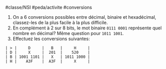 #classe/NSI #peda/activite #conversions

1. On a 6 conversions possibles entre décimal,
  binaire et hexadécimal, classez-les de la plus
  facile à la plus difficile.
1. En complément à 2 sur 8 bits, le mot binaire
   `0111 0001` représente quel nombre en décimal?
   Même question pour `1011 1001`.
1. Effectuez les conversions suivantes:
```
| > |     D     |   B   |     H     |
| D |     X     |  201  |    520    |
| B | 1001 1101 |   X   | 1011 1000 |
| H |    A3F    |  A3F  |     X     |
```

